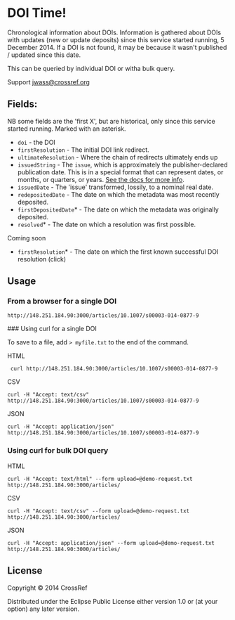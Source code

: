 # DOI Time!

Chronological information about DOIs. Information is gathered about DOIs with updates (new or update deposits) since this service started running, 5 December 2014. If a DOI is not found, it may be because it wasn't published / updated since this date.

This can be queried by individual DOI or witha bulk query.

Support jwass@crossref.org

## Fields:

NB some fields are the 'first X', but are historical, only since this service started running. Marked with an asterisk.

 - `doi` - the DOI
 - `firstResolution` - The initial DOI link redirect.
 - `ultimateResolution` - Where the chain of redirects ultimately ends up
 - `issuedString` - The `issue`, which is approximately the publisher-declared publication date. This is in a special format that can represent dates, or months, or quarters, or years. [See the docs for more info](https://github.com/CrossRef/util#date). 
 - `issuedDate` - The 'issue' transformed, lossily, to a nominal real date.
 - `redepositedDate` - The date on which the metadata was most recently deposited.
 - `firstDepositedDate`* - The date on which the metadata was originally deposited. 
 - `resolved`* - The date on which a resolution was first possible. 

Coming soon

 - `firstResolution`* - The date on which the first known successful DOI resolution (click)

## Usage

### From a browser for a single DOI

    http://148.251.184.90:3000/articles/10.1007/s00003-014-0877-9

### Using curl for a single DOI

To save to a file, add `> myfile.txt` to the end of the command.

HTML

     curl http://148.251.184.90:3000/articles/10.1007/s00003-014-0877-9

CSV

    curl -H "Accept: text/csv" http://148.251.184.90:3000/articles/10.1007/s00003-014-0877-9

JSON

    curl -H "Accept: application/json" http://148.251.184.90:3000/articles/10.1007/s00003-014-0877-9


### Using curl for bulk DOI query

HTML

    curl -H "Accept: text/html" --form upload=@demo-request.txt  http://148.251.184.90:3000/articles/

CSV

    curl -H "Accept: text/csv" --form upload=@demo-request.txt  http://148.251.184.90:3000/articles/

JSON

    curl -H "Accept: application/json" --form upload=@demo-request.txt  http://148.251.184.90:3000/articles/

## License

Copyright © 2014 CrossRef

Distributed under the Eclipse Public License either version 1.0 or (at
your option) any later version.
